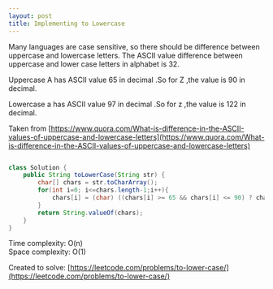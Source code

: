```yaml
---
layout: post
title: Implementing to Lowercase
---
```



Many languages are case sensitive, so there should be difference between uppercase and lowercase letters. The ASCII value difference between uppercase and lower case letters in alphabet is 32.

Uppercase A has ASCII value 65 in decimal .So for Z ,the value is 90 in decimal.

Lowercase a has ASCII value 97 in decimal .So for z ,the value is 122 in decimal.

Taken from [https://www.quora.com/What-is-difference-in-the-ASCII-values-of-uppercase-and-lowercase-letters](https://www.quora.com/What-is-difference-in-the-ASCII-values-of-uppercase-and-lowercase-letters)

```java

class Solution {
    public String toLowerCase(String str) {
        char[] chars = str.toCharArray();
        for(int i=0; i<=chars.length-1;i++){
            chars[i] = (char) ((chars[i] >= 65 && chars[i] <= 90) ? chars[i] + 32 : chars[i]); 
        }
        return String.valueOf(chars);
    }
}
```

Time complexity: O(n) <br>
Space complexity: O(1) <br>

Created to solve: [https://leetcode.com/problems/to-lower-case/](https://leetcode.com/problems/to-lower-case/)